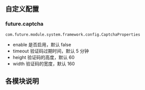 ## 自定义配置
### future.captcha
`com.future.module.system.framework.config.CaptchaProperties`
- enable 是否启用，默认 false
- timeout 验证码过期时间，默认 5 分钟
- height 验证码的高度，默认 60
- width 验证码的宽度，默认 160

## 各模块说明

